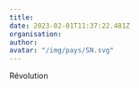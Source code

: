 ```yaml
---
title: 
date: 2023-02-01T11:37:22.481Z
organisation: 
author: 
avatar: "/img/pays/SN.svg"
---
```


Révolution 